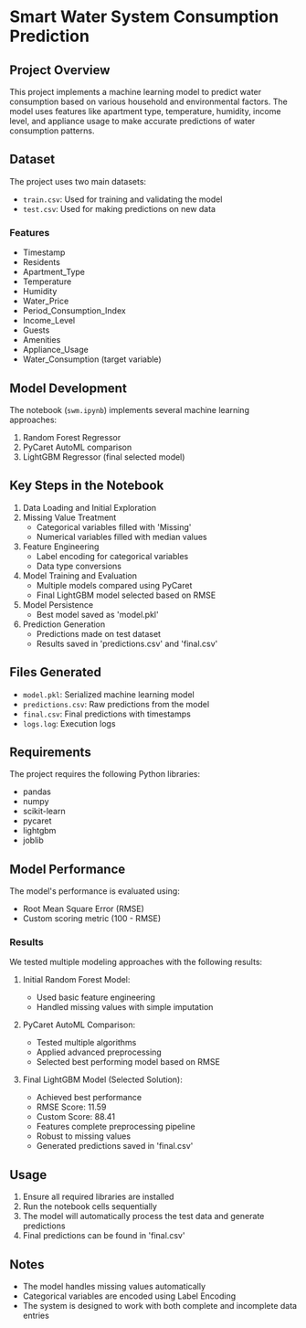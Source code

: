 # Smart Water System Consumption Prediction

## Project Overview
This project implements a machine learning model to predict water consumption based on various household and environmental factors. The model uses features like apartment type, temperature, humidity, income level, and appliance usage to make accurate predictions of water consumption patterns.

## Dataset
The project uses two main datasets:
- `train.csv`: Used for training and validating the model
- `test.csv`: Used for making predictions on new data

### Features
- Timestamp
- Residents
- Apartment_Type
- Temperature
- Humidity
- Water_Price
- Period_Consumption_Index
- Income_Level
- Guests
- Amenities
- Appliance_Usage
- Water_Consumption (target variable)

## Model Development
The notebook (`swm.ipynb`) implements several machine learning approaches:
1. Random Forest Regressor
2. PyCaret AutoML comparison
3. LightGBM Regressor (final selected model)

## Key Steps in the Notebook
1. Data Loading and Initial Exploration
2. Missing Value Treatment
   - Categorical variables filled with 'Missing'
   - Numerical variables filled with median values
3. Feature Engineering
   - Label encoding for categorical variables
   - Data type conversions
4. Model Training and Evaluation
   - Multiple models compared using PyCaret
   - Final LightGBM model selected based on RMSE
5. Model Persistence
   - Best model saved as 'model.pkl'
6. Prediction Generation
   - Predictions made on test dataset
   - Results saved in 'predictions.csv' and 'final.csv'

## Files Generated
- `model.pkl`: Serialized machine learning model
- `predictions.csv`: Raw predictions from the model
- `final.csv`: Final predictions with timestamps
- `logs.log`: Execution logs

## Requirements
The project requires the following Python libraries:
- pandas
- numpy
- scikit-learn
- pycaret
- lightgbm
- joblib

## Model Performance
The model's performance is evaluated using:
- Root Mean Square Error (RMSE)
- Custom scoring metric (100 - RMSE)

### Results
We tested multiple modeling approaches with the following results:

1. Initial Random Forest Model:
   - Used basic feature engineering
   - Handled missing values with simple imputation

2. PyCaret AutoML Comparison:
   - Tested multiple algorithms
   - Applied advanced preprocessing
   - Selected best performing model based on RMSE

3. Final LightGBM Model (Selected Solution):
   - Achieved best performance
   - RMSE Score: 11.59
   - Custom Score: 88.41
   - Features complete preprocessing pipeline
   - Robust to missing values
   - Generated predictions saved in 'final.csv'

## Usage
1. Ensure all required libraries are installed
2. Run the notebook cells sequentially
3. The model will automatically process the test data and generate predictions
4. Final predictions can be found in 'final.csv'

## Notes
- The model handles missing values automatically
- Categorical variables are encoded using Label Encoding
- The system is designed to work with both complete and incomplete data entries